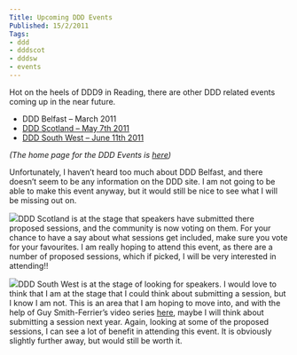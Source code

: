 ```yaml
---
Title: Upcoming DDD Events
Published: 15/2/2011
Tags:
- ddd
- dddscot
- dddsw
- events
---
```


Hot on the heels of DDD9 in Reading, there are other DDD related events coming up in the near future.

- DDD Belfast – March 2011
- [DDD Scotland – May 7th 2011](http://developerdeveloperdeveloper.com/scotland2011/)
- [DDD South West – June 11th 2011](http://www.dddsouthwest.com/)

_(The home page for the DDD Events is [here](http://developerdeveloperdeveloper.com/home/))_

Unfortunately, I haven’t heard too much about DDD Belfast, and there doesn’t seem to be any information on the DDD site. I am not going to be able to make this event anyway, but it would still be nice to see what I will be missing out on.

![](http://www.dddsouthwest.com/images/DDDScotland.png)DDD Scotland is at the stage that speakers have submitted there proposed sessions, and the community is now voting on them. For your chance to have a say about what sessions get included, make sure you vote for your favourites. I am really hoping to attend this event, as there are a number of proposed sessions, which if picked, I will be very interested in attending!!

![](http://www.dddsouthwest.com/images/DDDSouthWest3BadgeSmall.png)DDD South West is at the stage of looking for speakers. I would love to think that I am at the stage that I could think about submitting a session, but I know I am not. This is an area that I am hoping to move into, and with the help of Guy Smith-Ferrier’s video series [here](http://www.guysmithferrier.com/post/2011/02/Video-Series-How-To-Give-Great-Presentations.aspx), maybe I will think about submitting a session next year. Again, looking at some of the proposed sessions, I can see a lot of benefit in attending this event. It is obviously slightly further away, but would still be worth it.
